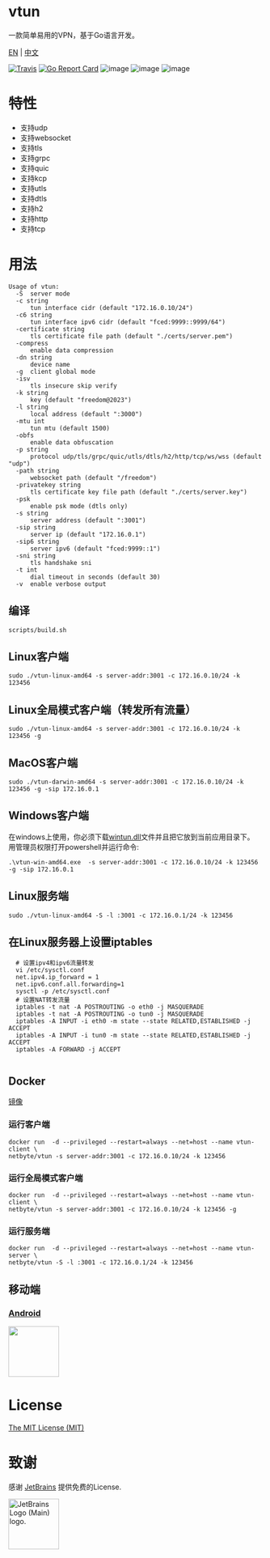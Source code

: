 # vtun

一款简单易用的VPN，基于Go语言开发。

[EN](https://github.com/net-byte/vtun/blob/master/README.md) | [中文](https://github.com/net-byte/vtun/blob/master/README_CN.md)

[![Travis](https://travis-ci.com/net-byte/vtun.svg?branch=master)](https://github.com/net-byte/vtun)
[![Go Report Card](https://goreportcard.com/badge/github.com/net-byte/vtun)](https://goreportcard.com/report/github.com/net-byte/vtun)
![image](https://img.shields.io/badge/License-MIT-orange)
![image](https://img.shields.io/badge/License-Anti--996-red)
![image](https://img.shields.io/github/downloads/net-byte/vtun/total.svg)

# 特性
* 支持udp
* 支持websocket
* 支持tls
* 支持grpc
* 支持quic
* 支持kcp
* 支持utls
* 支持dtls
* 支持h2
* 支持http
* 支持tcp

# 用法

```
Usage of vtun:
  -S  server mode
  -c string
      tun interface cidr (default "172.16.0.10/24")
  -c6 string
      tun interface ipv6 cidr (default "fced:9999::9999/64")
  -certificate string
      tls certificate file path (default "./certs/server.pem")
  -compress
      enable data compression
  -dn string
      device name
  -g  client global mode
  -isv
      tls insecure skip verify
  -k string
      key (default "freedom@2023")
  -l string
      local address (default ":3000")
  -mtu int
      tun mtu (default 1500)
  -obfs
      enable data obfuscation
  -p string
      protocol udp/tls/grpc/quic/utls/dtls/h2/http/tcp/ws/wss (default "udp")
  -path string
      websocket path (default "/freedom")
  -privatekey string
      tls certificate key file path (default "./certs/server.key")
  -psk
      enable psk mode (dtls only)
  -s string
      server address (default ":3001")
  -sip string
      server ip (default "172.16.0.1")
  -sip6 string
      server ipv6 (default "fced:9999::1")
  -sni string
      tls handshake sni
  -t int
      dial timeout in seconds (default 30)
  -v  enable verbose output
```

## 编译

```
scripts/build.sh
```

## Linux客户端

```
sudo ./vtun-linux-amd64 -s server-addr:3001 -c 172.16.0.10/24 -k 123456

```

## Linux全局模式客户端（转发所有流量）

```
sudo ./vtun-linux-amd64 -s server-addr:3001 -c 172.16.0.10/24 -k 123456 -g

```
## MacOS客户端

```
sudo ./vtun-darwin-amd64 -s server-addr:3001 -c 172.16.0.10/24 -k 123456 -g -sip 172.16.0.1

```

## Windows客户端
在windows上使用，你必须下载[wintun.dll](https://www.wintun.net/)文件并且把它放到当前应用目录下。  
用管理员权限打开powershell并运行命令:
```
.\vtun-win-amd64.exe  -s server-addr:3001 -c 172.16.0.10/24 -k 123456 -g -sip 172.16.0.1

```

## Linux服务端

```
sudo ./vtun-linux-amd64 -S -l :3001 -c 172.16.0.1/24 -k 123456

```

## 在Linux服务器上设置iptables

```
  # 设置ipv4和ipv6流量转发
  vi /etc/sysctl.conf
  net.ipv4.ip_forward = 1
  net.ipv6.conf.all.forwarding=1
  sysctl -p /etc/sysctl.conf
  # 设置NAT转发流量
  iptables -t nat -A POSTROUTING -o eth0 -j MASQUERADE
  iptables -t nat -A POSTROUTING -o tun0 -j MASQUERADE
  iptables -A INPUT -i eth0 -m state --state RELATED,ESTABLISHED -j ACCEPT
  iptables -A INPUT -i tun0 -m state --state RELATED,ESTABLISHED -j ACCEPT
  iptables -A FORWARD -j ACCEPT
  
```

## Docker
[镜像](https://hub.docker.com/r/netbyte/vtun)

### 运行客户端
```
docker run  -d --privileged --restart=always --net=host --name vtun-client \
netbyte/vtun -s server-addr:3001 -c 172.16.0.10/24 -k 123456
```

### 运行全局模式客户端
```
docker run  -d --privileged --restart=always --net=host --name vtun-client \
netbyte/vtun -s server-addr:3001 -c 172.16.0.10/24 -k 123456 -g
```

### 运行服务端
```
docker run  -d --privileged --restart=always --net=host --name vtun-server \
netbyte/vtun -S -l :3001 -c 172.16.0.1/24 -k 123456
```

## 移动端

### [Android](https://github.com/net-byte/vTunnel)
<p>
<a href="https://play.google.com/store/apps/details?id=com.netbyte.vtunnel"><img src="https://play.google.com/intl/en_us/badges/images/generic/en-play-badge.png" height="100"></a>
</p>

# License
[The MIT License (MIT)](https://raw.githubusercontent.com/net-byte/vtun/master/LICENSE)

# 致谢
感谢 [JetBrains](https://www.jetbrains.com/community/opensource/#support) 提供免费的License.

<img src="https://resources.jetbrains.com/storage/products/company/brand/logos/jb_beam.png" alt="JetBrains Logo (Main) logo." width="100px">
